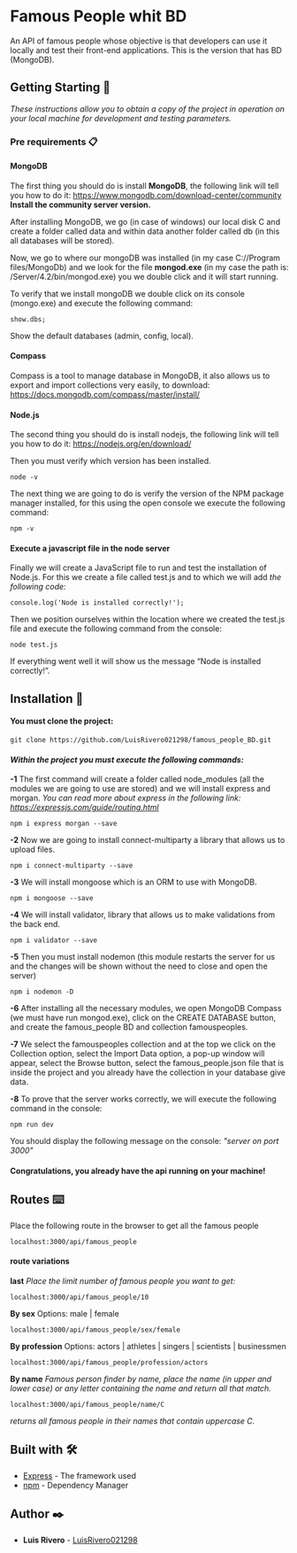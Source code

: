 # Famous People whit BD
An API of famous people whose objective is that developers can use it locally and test their front-end applications. This is the version that has BD (MongoDB).
## Getting Starting 🚀

_These instructions allow you to obtain a copy of the project in operation on your local machine for development and testing parameters._

### Pre requirements 📋

#### MongoDB 
The first thing you should do is install **MongoDB**, the following link will tell you how to do it: https://www.mongodb.com/download-center/community
**Install the community server version.**

After installing MongoDB, we go (in case of windows) our local disk C and create a folder called data and within data another folder called db (in this all databases will be stored).

Now, we go to where our mongoDB was installed (in my case C://Program files/MongoDb) and we look for the file **mongod.exe** (in my case the path is: /Server/4.2/bin/mongod.exe) you we double click and it will start running.

To verify that we install mongoDB we double click on its console (mongo.exe) and execute the following command:
```
show.dbs;
```
Show the default databases (admin, config, local).

#### Compass
Compass is a tool to manage database in MongoDB, it also allows us to export and import collections very easily, to download: https://docs.mongodb.com/compass/master/install/

#### Node.js
The second thing you should do is install nodejs, the following link will tell you how to do it: https://nodejs.org/en/download/

Then you must verify which version has been installed.
```
node -v
```
The next thing we are going to do is verify the version of the NPM package manager installed, for this using the open console we execute the following command:
```
npm -v
```
#### Execute a javascript file in the node server
Finally we will create a JavaScript file to run and test the installation of Node.js.
For this we create a file called test.js and to which we will add _the following code:_
```
console.log('Node is installed correctly!');
```
Then we position ourselves within the location where we created the test.js file and execute the following command from the console:
```
node test.js
```
If everything went well it will show us the message “Node is installed correctly!”.


## Installation 🔧

#### You must clone the project:
```
git clone https://github.com/LuisRivero021298/famous_people_BD.git
```
#### _Within the project you must execute the following commands:_

**-1** The first command will create a folder called node_modules (all the modules we are going to use are stored) and we will install express and morgan.
_You can read more about express in the following link: https://expressjs.com/guide/routing.html_
```
npm i express morgan --save
```
**-2** Now we are going to install connect-multiparty a library that allows us to upload files.
```
npm i connect-multiparty --save
```
**-3** We will install mongoose which is an ORM to use with MongoDB.
```
npm i mongoose --save
```
**-4** We will install validator, library that allows us to make validations from the back end.
```
npm i validator --save
```
**-5** Then you must install nodemon (this module restarts the server for us and the changes will be shown without the need to close and open the server)
```
npm i nodemon -D
```
**-6** After installing all the necessary modules, we open MongoDB Compass (we must have run mongod.exe), click on the CREATE DATABASE button, and create the famous_people BD and collection famouspeoples.

**-7** We select the famouspeoples collection and at the top we click on the Collection option, select the Import Data option, a pop-up window will appear, select the Browse button, select the famous_people.json file that is inside the project and you already have the collection in your database give data.

**-8** To prove that the server works correctly, we will execute the following command in the console:
```
npm run dev
```
You should display the following message on the console: *"server on port 3000"*

#### Congratulations, you already have the api running on your machine!

## Routes ⌨️

Place the following route in the browser to get all the famous people
```
localhost:3000/api/famous_people
```
#### route variations
**last**
_Place the limit number of famous people you want to get:_
```
localhost:3000/api/famous_people/10
```
**By sex**
Options: male | female
```
localhost:3000/api/famous_people/sex/female
```
**By profession** 
Options: actors | athletes | singers | scientists | businessmen
```
localhost:3000/api/famous_people/profession/actors
```
**By name**
_Famous person finder by name, place the name (in upper and lower case) or any letter containing the name and return all that match._
```
localhost:3000/api/famous_people/name/C
```
_returns all famous people in their names that contain uppercase C._

## Built with 🛠️

* [Express](https://expressjs.com/es/) - The framework used
* [npm](https://www.npmjs.com) - Dependency Manager

## Author ✒️

* **Luis Rivero** - [LuisRivero021298](https://github.com/LuisRivero021298)
